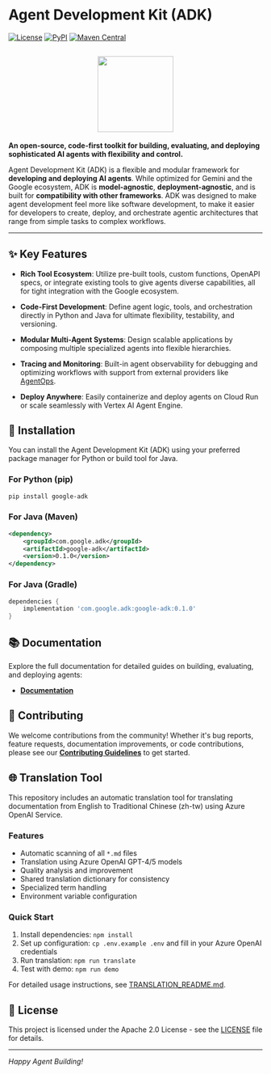 # Agent Development Kit (ADK)

[![License](https://img.shields.io/badge/License-Apache_2.0-blue.svg)](LICENSE)
[![PyPI](https://img.shields.io/pypi/v/google-adk)](https://pypi.org/project/google-adk/)
[![Maven Central](https://img.shields.io/maven-central/v/com.google.adk/google-adk)](https://search.maven.org/artifact/com.google.adk/google-adk)

<html>
  <h2 align="center">
    <img src="docs/assets/agent-development-kit.png" width="150"/>
  </h2>
</html>

**An open-source, code-first toolkit for building, evaluating, and
deploying sophisticated AI agents with flexibility and control.**

Agent Development Kit (ADK) is a flexible and modular framework for **developing
and deploying AI agents**. While optimized for Gemini and the Google ecosystem,
ADK is **model-agnostic**, **deployment-agnostic**, and is built for
**compatibility with other frameworks**. ADK was designed to make agent
development feel more like software development, to make it easier for
developers to create, deploy, and orchestrate agentic architectures that range
from simple tasks to complex workflows.

---

## ✨ Key Features

- **Rich Tool Ecosystem**: Utilize pre-built tools, custom functions,
  OpenAPI specs, or integrate existing tools to give agents diverse
  capabilities, all for tight integration with the Google ecosystem.

- **Code-First Development**: Define agent logic, tools, and orchestration
  directly in Python and Java for ultimate flexibility, testability, and versioning.

- **Modular Multi-Agent Systems**: Design scalable applications by composing
  multiple specialized agents into flexible hierarchies.

- **Tracing and Monitoring**: Built-in agent observability for debugging and optimizing
  workflows with support from external providers like [AgentOps](https://www.agentops.ai).

- **Deploy Anywhere**: Easily containerize and deploy agents on Cloud Run or
  scale seamlessly with Vertex AI Agent Engine.

## 🚀 Installation

You can install the Agent Development Kit (ADK) using your preferred package manager for Python or build tool for Java.

### For Python (pip)

```bash
pip install google-adk
```

### For Java (Maven)

```xml
<dependency>
    <groupId>com.google.adk</groupId>
    <artifactId>google-adk</artifactId>
    <version>0.1.0</version>
</dependency>
```

### For Java (Gradle)

```groovy
dependencies {
    implementation 'com.google.adk:google-adk:0.1.0'
}
```

## 📚 Documentation

Explore the full documentation for detailed guides on building, evaluating, and
deploying agents:

* **[Documentation](https://google.github.io/adk-docs)**

## 🤝 Contributing

We welcome contributions from the community! Whether it's bug reports, feature
requests, documentation improvements, or code contributions, please see our
[**Contributing Guidelines**](./CONTRIBUTING.md) to get started.

## 🌐 Translation Tool

This repository includes an automatic translation tool for translating documentation from English to Traditional Chinese (zh-tw) using Azure OpenAI Service.

### Features
- Automatic scanning of all `*.md` files
- Translation using Azure OpenAI GPT-4/5 models
- Quality analysis and improvement
- Shared translation dictionary for consistency
- Specialized term handling
- Environment variable configuration

### Quick Start
1. Install dependencies: `npm install`
2. Set up configuration: `cp .env.example .env` and fill in your Azure OpenAI credentials
3. Run translation: `npm run translate`
4. Test with demo: `npm run demo`

For detailed usage instructions, see [TRANSLATION_README.md](TRANSLATION_README.md).

## 📄 License

This project is licensed under the Apache 2.0 License - see the
[LICENSE](LICENSE) file for details.

---

*Happy Agent Building!*
